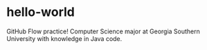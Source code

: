 # hello-world
GitHub Flow practice!
Computer Science major at Georgia Southern University with knowledge in Java code.
